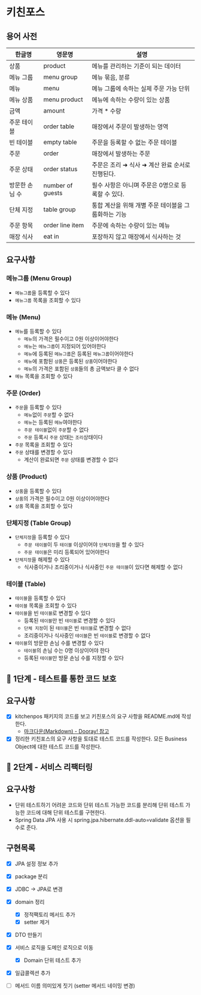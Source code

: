 # 키친포스

## 용어 사전

| 한글명 | 영문명 | 설명 |
| --- | --- | --- |
| 상품 | product | 메뉴를 관리하는 기준이 되는 데이터 |
| 메뉴 그룹 | menu group | 메뉴 묶음, 분류 |
| 메뉴 | menu | 메뉴 그룹에 속하는 실제 주문 가능 단위 |
| 메뉴 상품 | menu product | 메뉴에 속하는 수량이 있는 상품 |
| 금액 | amount | 가격 * 수량 |
| 주문 테이블 | order table | 매장에서 주문이 발생하는 영역 |
| 빈 테이블 | empty table | 주문을 등록할 수 없는 주문 테이블 |
| 주문 | order | 매장에서 발생하는 주문 |
| 주문 상태 | order status | 주문은 조리 ➜ 식사 ➜ 계산 완료 순서로 진행된다. |
| 방문한 손님 수 | number of guests | 필수 사항은 아니며 주문은 0명으로 등록할 수 있다. |
| 단체 지정 | table group | 통합 계산을 위해 개별 주문 테이블을 그룹화하는 기능 |
| 주문 항목 | order line item | 주문에 속하는 수량이 있는 메뉴 |
| 매장 식사 | eat in | 포장하지 않고 매장에서 식사하는 것 |

## 요구사항

### 메뉴그룹 (Menu Group)
- `메뉴그룹`을 등록할 수 있다
- `메뉴그룹` 목록을 조회할 수 있다

### 메뉴 (Menu)
- `메뉴`를 등록할 수 있다
    - `메뉴`의 가격은 필수이고 0원 이상이어야한다
    - `메뉴`는 `메뉴그룹`이 지정되어 있어야한다
    - `메뉴`에 등록된 `메뉴그룹`은 등록된 `메뉴그룹`이어야한다
    - `메뉴`에 포함된 `상품`은 등록된 `상품`이어야한다
    - `메뉴`의 가격은 포함된 `상품`들의 총 금액보다 클 수 없다
- `메뉴` 목록을 조회할 수 있다

### 주문 (Order)
- `주문`을 등록할 수 있다
    - `메뉴`없이 `주문`할 수 없다
    - `메뉴`는 등록된 `메뉴`여야한다
    - `주문 테이블`없이 `주문`할 수 없다
    - `주문` 등록시 `주문` 상태는 `조리`상태이다
- `주문` 목록을 조회할 수 있다
- `주문` 상태를 변경할 수 있다
    - 계산이 완료되면 `주문` 상태를 변경할 수 없다

### 상품 (Product)
- `상품`을 등록할 수 있다
- `상품`의 가격은 필수이고 0원 이상이어야한다
- `상품` 목록을 조회할 수 있다

### 단체지정 (Table Group)
- `단체지정`을 등록할 수 있다
    - `주문 테이블`이 두 `테이블` 이상이어야 `단체지정`을 할 수 있다
    - `주문 테이블`은 미리 등록되어 있어야한다
- `단체지정`을 해제할 수 있다
    - 식사중이거나 조리중이거나 식사중인 `주문 테이블`이 있다면 해제할 수 없다

### 테이블 (Table)
- `테이블`을 등록할 수 있다
- `테이블` 목록을 조회할 수 있다
- `테이블`을 빈 `테이블`로 변경할 수 있다
    - 등록된 `테이블`만 빈 `테이블`로 변경할 수 있다
    - `단체 지정`이 된 `테이블`은 빈 `테이블`로 변경할 수 없다
    - 조리중이거나 식사중인 `테이블`은 빈 `테이블`로 변경할 수 없다
- `테이블`의 방문한 손님 수를 변경할 수 있다
    - `테이블`의 손님 수는 0명 이상이어야 한다
    - 등록된 `테이블`만 방문 손님 수를 지정할 수 있다
    

## 🚀 1단계 - 테스트를 통한 코드 보호
## 요구사항
- [x] kitchenpos 패키지의 코드를 보고 키친포스의 요구 사항을 README.md에 작성한다.
    - [마크다운(Markdown) - Dooray! 참고](https://dooray.com/htmls/guides/markdown_ko_KR.html)
- [x] 정리한 키친포스의 요구 사항을 토대로 테스트 코드를 작성한다. 모든 Business Object에 대한 테스트 코드를 작성한다.

## 🚀 2단계 - 서비스 리팩터링
## 요구사항
- 단위 테스트하기 어려운 코드와 단위 테스트 가능한 코드를 분리해 단위 테스트 가능한 코드에 대해 단위 테스트를 구현한다.
- Spring Data JPA 사용 시 spring.jpa.hibernate.ddl-auto=validate 옵션을 필수로 준다.

## 구현목록
- [x] JPA 설정 정보 추가
- [x] package 분리
- [x] JDBC -> JPA로 변경
- [x] domain 정리
    - [x] 정적팩토리 메서드 추가
    - [x] setter 제거
- [x] DTO 만들기
- [x] 서비스 로직을 도메인 로직으로 이동
    - [x] Domain 단위 테스트 추가
- [x] 일급콜렉션 추가
- [ ] 메서드 이름 의미있게 짓기 (setter 메서드 네이밍 변경)

